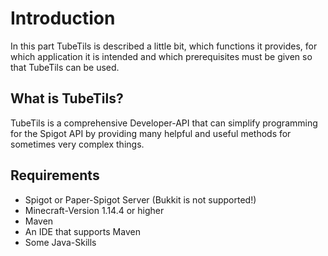 # Introduction

In this part TubeTils is described a little bit, which functions it provides, for which application it is intended and which prerequisites must be given so that TubeTils can be used. 

## What is TubeTils?

TubeTils is a comprehensive Developer-API that can simplify programming for the Spigot API by providing many helpful and useful methods for sometimes very complex things.

## Requirements

- Spigot or Paper-Spigot Server (Bukkit is not supported!)
- Minecraft-Version 1.14.4 or higher
- Maven
- An IDE that supports Maven
- Some Java-Skills
